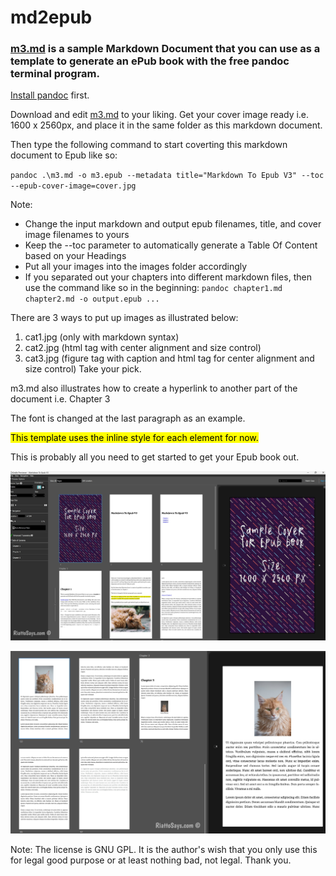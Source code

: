 # md2epub

### [m3.md](https://github.com/tngyo/md2epub/blob/main/m3.md) is a sample Markdown Document that you can use as a **template** to generate an ePub book with the free pandoc terminal program. 

[Install pandoc](https://pandoc.org/installing.html) first.

Download and edit [m3.md](https://github.com/tngyo/md2epub/blob/main/m3.md) to your liking. Get your cover image ready i.e. 1600 x 2560px, and place it in the same folder as this markdown document.

Then type the following command to start coverting this markdown document to Epub like so:

`pandoc .\m3.md -o m3.epub --metadata title="Markdown To Epub V3" --toc --epub-cover-image=cover.jpg`

Note:
- Change the input markdown and output epub filenames, title, and cover image filenames to yours
- Keep the --toc parameter to automatically generate a Table Of Content based on your Headings
- Put all your images into the images folder accordingly
- If you separated out your chapters into different markdown files, then use the command like so in the beginning: `pandoc chapter1.md chapter2.md -o output.epub ...`

There are 3 ways to put up images as illustrated below:
1. cat1.jpg (only with markdown syntax)
2. cat2.jpg (html tag with center alignment and size control)
3. cat3.jpg (figure tag with caption and html tag for center alignment and size control)
Take your pick. 

m3.md also illustrates how to create a hyperlink to another part of the document i.e. Chapter 3

The font is changed at the last paragraph as an example.

<mark>This template uses the inline style for each element for now.</mark>

This is probably all you need to get started to get your Epub book out.

![Epub Preview 1](https://github.com/tngyo/md2epub/blob/main/images/preview1.jpg)


![Epub Preview 2](https://github.com/tngyo/md2epub/blob/main/images/preview2.jpg)

Note: The license is GNU GPL. It is the author's wish that you only use this for legal good purpose or at least nothing bad, not legal. Thank you.

